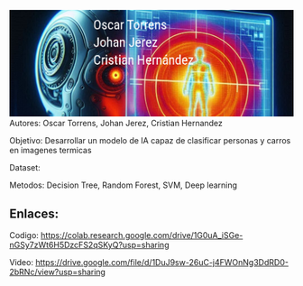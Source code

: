 ![Banner](image.png)
Autores: Oscar Torrens, Johan Jerez, Cristian Hernandez

Objetivo: Desarrollar un modelo de IA capaz de clasificar personas y carros en imagenes termicas


Dataset:

Metodos: Decision Tree, Random Forest, SVM, Deep learning

## Enlaces:

Codigo: https://colab.research.google.com/drive/1G0uA_iSGe-nGSy7zWt6H5DzcFS2qSKyQ?usp=sharing

Video: https://drive.google.com/file/d/1DuJ9sw-26uC-j4FWOnNg3DdRD0-2bRNc/view?usp=sharing
